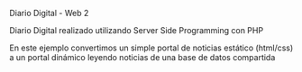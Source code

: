 Diario Digital - Web 2

Diario Digital realizado utilizando Server Side Programming con PHP

En este ejemplo convertimos un simple portal de noticias estático (html/css) a un portal dinámico leyendo noticias de una base de datos compartida